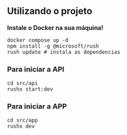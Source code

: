 ## Utilizando o projeto

**Instale o Docker na sua máquina!**

```
docker compose up -d
npm install -g @microsoft/rush
rush update # instala as dependencias
```

### Para iniciar a API
```
cd src/api
rushx start:dev
```

### Para iniciar a APP
```
cd src/app
rushx dev
```